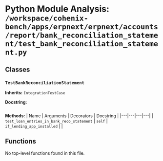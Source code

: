 # Python Module Analysis: `/workspace/cohenix-bench/apps/erpnext/erpnext/accounts/report/bank_reconciliation_statement/test_bank_reconciliation_statement.py`

## Classes

### `TestBankReconciliationStatement`
**Inherits:** `IntegrationTestCase`


**Docstring:**
```

```

**Methods:**
| Name | Arguments | Decorators | Docstring |
|---|---|---|---|
| `test_loan_entries_in_bank_reco_statement` | `self` | `if_lending_app_installed` |  |





## Functions

No top-level functions found in this file.
